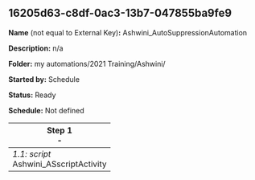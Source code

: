 ## 16205d63-c8df-0ac3-13b7-047855ba9fe9

**Name** (not equal to External Key)**:** Ashwini_AutoSuppressionAutomation

**Description:** n/a

**Folder:** my automations/2021 Training/Ashwini/

**Started by:** Schedule

**Status:** Ready

**Schedule:** Not defined

| Step 1<br>_-_ |
| --- |
| _1.1: script_<br>Ashwini_ASscriptActivity |
